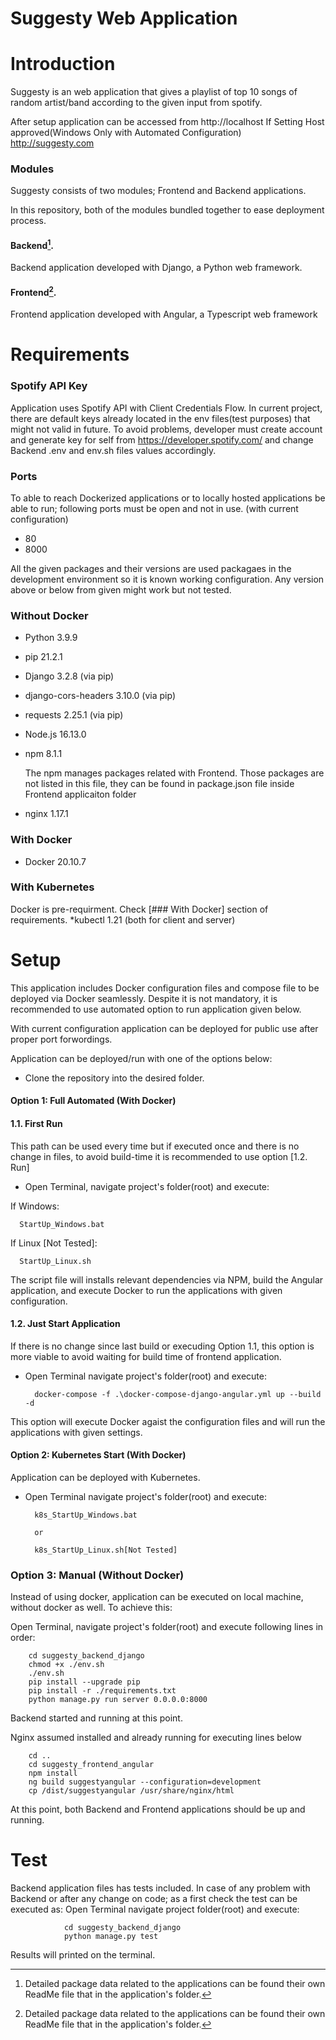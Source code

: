 
# Suggesty Web Application

# Introduction
Suggesty is an web application that gives a playlist of top 10 songs of random artist/band according to the given input from spotify.

After setup application can be accessed from
http://localhost 
If Setting Host approved(Windows Only with Automated Configuration)
http://suggesty.com

### Modules
Suggesty consists of two modules; Frontend and Backend applications.

In this repository, both of the modules bundled together to ease deployment process.
#### Backend[^1].
Backend application developed with Django, a Python web framework.

#### Frontend[^1].
Frontend application developed with Angular, a Typescript web framework

[^1]: Detailed package data related to the applications can be found their own ReadMe file that in the application's folder.

# Requirements

### Spotify API Key
    
Application uses Spotify API with Client Credentials Flow. In current project, there are default keys already located in the env files(test purposes) that might not valid in future.
To avoid problems, developer must create account and generate key for self from https://developer.spotify.com/ and change Backend .env and env.sh files values accordingly.



### Ports
To able to reach Dockerized applications or to locally hosted applications be able to run; following ports must be open and not in use. (with current configuration)
* 80
* 8000

All the given packages and their versions are used packagaes in the development environment so it is known working configuration. Any version above or below from given might work but not tested.
### Without Docker
* Python 3.9.9
* pip 21.2.1
* Django 3.2.8 (via pip)
* django-cors-headers 3.10.0 (via pip)
* requests 2.25.1 (via pip)
* Node.js 16.13.0
* npm 8.1.1

     The npm manages packages related with Frontend. Those packages are not listed in this file, they can be found in package.json file inside Frontend applicaiton folder
* nginx 1.17.1

### With Docker
* Docker 20.10.7

### With Kubernetes
Docker is pre-requirment. Check [### With Docker] section of requirements.
*kubectl 1.21 (both for client and server)

# Setup
This application includes Docker configuration files and compose file to be deployed via Docker seamlessly.
Despite it is not mandatory, it is recommended to use automated option to run application given below.

With current configuration application can be deployed for public use after proper port forwordings.

Application can be deployed/run with one of the options below:

* Clone the repository into the desired folder.

#### Option 1: Full Automated (With Docker)
#### 1.1. First Run
This path can be used every time but if executed once and there is no change in files, to avoid build-time it is recommended to use option [1.2. Run]

* Open Terminal, navigate project's folder(root) and execute:

If Windows:

      StartUp_Windows.bat    

If Linux [Not Tested]: 
      
      StartUp_Linux.sh

The script file will installs relevant dependencies via NPM, build the Angular application, and execute Docker to run the applications with given configuration.

#### 1.2. Just Start Application 
If there is no change since last build or execuding Option 1.1, this option is more viable to avoid waiting for build time of frontend application.
* Open Terminal navigate project's folder(root) and execute:

        docker-compose -f .\docker-compose-django-angular.yml up --build -d

This option will execute Docker agaist the configuration files and will run the applications with given settings.

#### Option 2: Kubernetes Start (With Docker)
Application can be deployed with Kubernetes.
* Open Terminal navigate project's folder(root) and execute:
        
        k8s_StartUp_Windows.bat

        or

        k8s_StartUp_Linux.sh[Not Tested]

### Option 3: Manual (Without Docker)
Instead of using docker, application can be executed on local machine, without docker as well.
To achieve this: 

Open Terminal, navigate project's folder(root) and execute following lines in order:

        cd suggesty_backend_django
        chmod +x ./env.sh
        ./env.sh
        pip install --upgrade pip
        pip install -r ./requirements.txt
        python manage.py run server 0.0.0.0:8000
Backend started and running at this point.

Nginx assumed installed and already running for executing lines below

        cd ..
        cd suggesty_frontend_angular
        npm install
        ng build suggestyangular --configuration=development
        cp /dist/suggestyangular /usr/share/nginx/html

At this point, both Backend and Frontend applications should be up and running. 

# Test
Backend application files has tests included. In case of any problem with Backend or after any change on code; as a first check the test can be executed as:
Open Terminal navigate project folder(root) and execute:

                cd suggesty_backend_django
                python manage.py test

Results will printed on the terminal.
